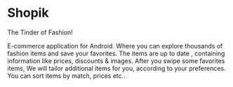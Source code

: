 # Shopik
The Tinder of Fashion!

E-commerce application for Android. 
Where you can explore thousands of fashion items and save your favorites.
The items are up to date , containing information like prices, discounts & images.
After you swipe some favorites items, We will tailor additional items for you, according to your preferences.
You can sort items by match, prices etc..

